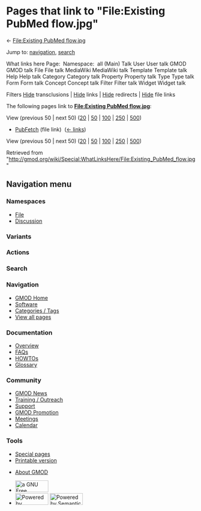 <div id="mw-page-base" class="noprint">

</div>

<div id="mw-head-base" class="noprint">

</div>

<div id="content" class="mw-body" role="main">

<span id="top"></span>

<div id="mw-js-message" style="display:none;">

</div>



# <span dir="auto">Pages that link to "File:Existing PubMed flow.jpg"</span>

<div id="bodyContent">

<div id="contentSub">

← [File:Existing PubMed
flow.jpg](/wiki/File:Existing_PubMed_flow.jpg "File:Existing PubMed flow.jpg")

</div>

<div id="jump-to-nav" class="mw-jump">

Jump to: [navigation](#mw-navigation), [search](#p-search)

</div>

<div id="mw-content-text">

What links here Page:  Namespace:  all (Main) Talk User User talk GMOD
GMOD talk File File talk MediaWiki MediaWiki talk Template Template talk
Help Help talk Category Category talk Property Property talk Type Type
talk Form Form talk Concept Concept talk Filter Filter talk Widget
Widget talk

Filters
[Hide](/mediawiki/index.php?title=Special:WhatLinksHere/File:Existing_PubMed_flow.jpg&hidetrans=1 "Special:WhatLinksHere/File:Existing PubMed flow.jpg")
transclusions \|
[Hide](/mediawiki/index.php?title=Special:WhatLinksHere/File:Existing_PubMed_flow.jpg&hidelinks=1 "Special:WhatLinksHere/File:Existing PubMed flow.jpg")
links \|
[Hide](/mediawiki/index.php?title=Special:WhatLinksHere/File:Existing_PubMed_flow.jpg&hideredirs=1 "Special:WhatLinksHere/File:Existing PubMed flow.jpg")
redirects \|
[Hide](/mediawiki/index.php?title=Special:WhatLinksHere/File:Existing_PubMed_flow.jpg&hideimages=1 "Special:WhatLinksHere/File:Existing PubMed flow.jpg")
file links

The following pages link to **[File:Existing PubMed
flow.jpg](/wiki/File:Existing_PubMed_flow.jpg "File:Existing PubMed flow.jpg")**:

View (previous 50 \| next 50)
([20](/mediawiki/index.php?title=Special:WhatLinksHere/File:Existing_PubMed_flow.jpg&limit=20 "Special:WhatLinksHere/File:Existing PubMed flow.jpg")
\|
[50](/mediawiki/index.php?title=Special:WhatLinksHere/File:Existing_PubMed_flow.jpg&limit=50 "Special:WhatLinksHere/File:Existing PubMed flow.jpg")
\|
[100](/mediawiki/index.php?title=Special:WhatLinksHere/File:Existing_PubMed_flow.jpg&limit=100 "Special:WhatLinksHere/File:Existing PubMed flow.jpg")
\|
[250](/mediawiki/index.php?title=Special:WhatLinksHere/File:Existing_PubMed_flow.jpg&limit=250 "Special:WhatLinksHere/File:Existing PubMed flow.jpg")
\|
[500](/mediawiki/index.php?title=Special:WhatLinksHere/File:Existing_PubMed_flow.jpg&limit=500 "Special:WhatLinksHere/File:Existing PubMed flow.jpg"))

- [PubFetch](/wiki/PubFetch "PubFetch") (file link) ‎
  <span class="mw-whatlinkshere-tools">([←
  links](/mediawiki/index.php?title=Special:WhatLinksHere&target=PubFetch "Special:WhatLinksHere"))</span>

View (previous 50 \| next 50)
([20](/mediawiki/index.php?title=Special:WhatLinksHere/File:Existing_PubMed_flow.jpg&limit=20 "Special:WhatLinksHere/File:Existing PubMed flow.jpg")
\|
[50](/mediawiki/index.php?title=Special:WhatLinksHere/File:Existing_PubMed_flow.jpg&limit=50 "Special:WhatLinksHere/File:Existing PubMed flow.jpg")
\|
[100](/mediawiki/index.php?title=Special:WhatLinksHere/File:Existing_PubMed_flow.jpg&limit=100 "Special:WhatLinksHere/File:Existing PubMed flow.jpg")
\|
[250](/mediawiki/index.php?title=Special:WhatLinksHere/File:Existing_PubMed_flow.jpg&limit=250 "Special:WhatLinksHere/File:Existing PubMed flow.jpg")
\|
[500](/mediawiki/index.php?title=Special:WhatLinksHere/File:Existing_PubMed_flow.jpg&limit=500 "Special:WhatLinksHere/File:Existing PubMed flow.jpg"))

</div>

<div class="printfooter">

Retrieved from
"<http://gmod.org/wiki/Special:WhatLinksHere/File:Existing_PubMed_flow.jpg>"

</div>

<div id="catlinks" class="catlinks catlinks-allhidden">

</div>

<div class="visualClear">

</div>

</div>

</div>

<div id="mw-navigation">

## Navigation menu

<div id="mw-head">



<div id="left-navigation">

<div id="p-namespaces" class="vectorTabs" role="navigation"
aria-labelledby="p-namespaces-label">

### Namespaces

- <span id="ca-nstab-image"><a href="/wiki/File:Existing_PubMed_flow.jpg" accesskey="c"
  title="View the file page [c]">File</a></span>
- <span id="ca-talk"><a
  href="/mediawiki/index.php?title=File_talk:Existing_PubMed_flow.jpg&amp;action=edit&amp;redlink=1"
  accesskey="t"
  title="Discussion about the content page [t]">Discussion</a></span>

</div>

<div id="p-variants" class="vectorMenu emptyPortlet" role="navigation"
aria-labelledby="p-variants-label">

### 

### Variants[](#)

<div class="menu">

</div>

</div>

</div>

<div id="right-navigation">



<div id="p-cactions" class="vectorMenu emptyPortlet" role="navigation"
aria-labelledby="p-cactions-label">

### Actions[](#)

<div class="menu">

</div>

</div>

<div id="p-search" role="search">

### Search

<div id="simpleSearch">

</div>

</div>

</div>

</div>

<div id="mw-panel">

<div id="p-logo" role="banner">

<a href="/wiki/Main_Page"
style="background-image: url(http://gmod.org/images/GMOD-cogs.png);"
title="Visit the main page"></a>

</div>

<div id="p-Navigation" class="portal" role="navigation"
aria-labelledby="p-Navigation-label">

### Navigation

<div class="body">

- <span id="n-GMOD-Home">[GMOD Home](/wiki/Main_Page)</span>
- <span id="n-Software">[Software](/wiki/GMOD_Components)</span>
- <span id="n-Categories-.2F-Tags">[Categories /
  Tags](/wiki/Categories)</span>
- <span id="n-View-all-pages">[View all
  pages](/wiki/Special:AllPages)</span>

</div>

</div>

<div id="p-Documentation" class="portal" role="navigation"
aria-labelledby="p-Documentation-label">

### Documentation

<div class="body">

- <span id="n-Overview">[Overview](/wiki/Overview)</span>
- <span id="n-FAQs">[FAQs](/wiki/Category:FAQ)</span>
- <span id="n-HOWTOs">[HOWTOs](/wiki/Category:HOWTO)</span>
- <span id="n-Glossary">[Glossary](/wiki/Glossary)</span>

</div>

</div>

<div id="p-Community" class="portal" role="navigation"
aria-labelledby="p-Community-label">

### Community

<div class="body">

- <span id="n-GMOD-News">[GMOD News](/wiki/GMOD_News)</span>
- <span id="n-Training-.2F-Outreach">[Training /
  Outreach](/wiki/Training_and_Outreach)</span>
- <span id="n-Support">[Support](/wiki/Support)</span>
- <span id="n-GMOD-Promotion">[GMOD
  Promotion](/wiki/GMOD_Promotion)</span>
- <span id="n-Meetings">[Meetings](/wiki/Meetings)</span>
- <span id="n-Calendar">[Calendar](/wiki/Calendar)</span>

</div>

</div>

<div id="p-tb" class="portal" role="navigation"
aria-labelledby="p-tb-label">

### Tools

<div class="body">

- <span id="t-specialpages"><a href="/wiki/Special:SpecialPages" accesskey="q"
  title="A list of all special pages [q]">Special pages</a></span>
- <span id="t-print"><a
  href="/mediawiki/index.php?title=Special:WhatLinksHere/File:Existing_PubMed_flow.jpg&amp;printable=yes"
  rel="alternate" accesskey="p"
  title="Printable version of this page [p]">Printable version</a></span>

</div>

</div>

</div>

</div>

<div id="footer" role="contentinfo">

- <span id="footer-places-about">[About
  GMOD](/wiki/GMOD:About "GMOD:About")</span>

<!-- -->

- <span id="footer-copyrightico">[<img src="http://www.gnu.org/graphics/gfdl-logo-small.png" width="88"
  height="31" alt="a GNU Free Documentation License" />](http://www.gnu.org/licenses/fdl-1.3.html)</span>
- <span id="footer-poweredbyico">[<img src="/mediawiki/skins/common/images/poweredby_mediawiki_88x31.png"
  width="88" height="31" alt="Powered by MediaWiki" />](//www.mediawiki.org/)
  [<img
  src="/mediawiki/extensions/SemanticMediaWiki/includes/../resources/images/smw_button.png"
  width="88" height="31" alt="Powered by Semantic MediaWiki" />](https://www.semantic-mediawiki.org/wiki/Semantic_MediaWiki)</span>

<div style="clear:both">

</div>

</div>
